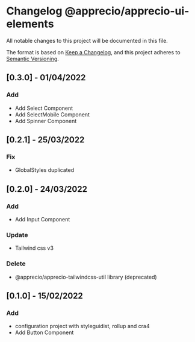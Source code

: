 # Changelog @apprecio/apprecio-ui-elements

All notable changes to this project will be documented in this file.

The format is based on [Keep a Changelog](https://keepachangelog.com/en/1.0.0/),
and this project adheres to [Semantic Versioning](https://semver.org/spec/v2.0.0.html).
## [0.3.0] - 01/04/2022
### Add
- Add Select Component
- Add SelectMobile Component
- Add Spinner Component

## [0.2.1] - 25/03/2022
### Fix
- GlobalStyles duplicated

## [0.2.0] - 24/03/2022
### Add
- Add Input Component
### Update
- Tailwind css v3
### Delete
- @apprecio/apprecio-tailwindcss-util library (deprecated)

## [0.1.0] - 15/02/2022
### Add
- configuration project with styleguidist, rollup and cra4
- Add Button Component
